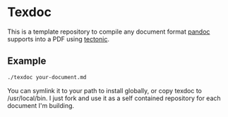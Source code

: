 # Texdoc

This is a template repository to compile any document format
[pandoc](https://pandoc.org/) supports into a PDF using
[tectonic](https://github.com/tectonic-typesetting/tectonic).

## Example

```sh
./texdoc your-document.md
```

You can symlink it to your path to install globally, or copy texdoc to
/usr/local/bin. I just fork and use it as a self contained repository for each
document I'm building.
